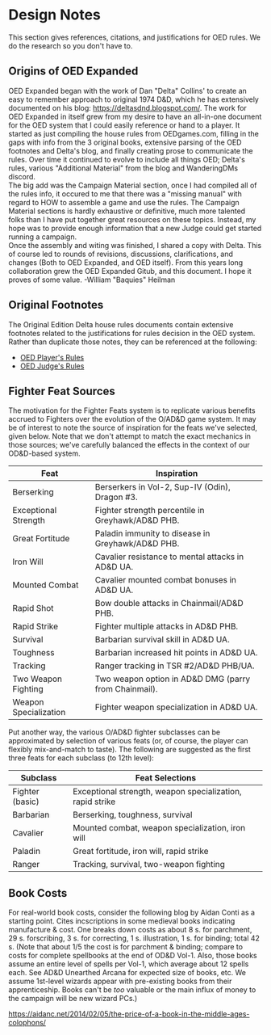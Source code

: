 # Design Notes

This section gives references, citations, and justifications for OED rules. We do the research so you don't have to.

## Origins of OED Expanded
OED Expanded began with the work of Dan "Delta" Collins' to create an easy to remember approach to original 1974 D&D, which he has extensively documented on his blog: https://deltasdnd.blogspot.com/.  The work for OED Expanded in itself grew from my desire to have an all-in-one document for the OED system that I could easily reference or hand to a player.  It started as just compiling the house rules from OEDgames.com, filling in the gaps with info from the 3 original books, extensive parsing of the OED footnotes and Delta's blog, and finally creating prose to communicate the rules.  Over time it continued to evolve to include all things OED; Delta's rules, various "Additional Material" from the blog and WanderingDMs discord.  
The big add was the Campaign Material section, once I had compiled all of the rules info, it occured to me that there was a "missing manual" with regard to HOW to assemble a game and use the rules.  The Campaign Material sections is hardly exhaustive or definitive, much more talented folks than I have put together great resources on these topics.  Instead, my hope was to provide enough information that a new Judge could get started running a campaign.  
Once the assembly and witing was finished, I shared a copy with Delta.  This of course led to rounds of revisions, discussions, clarifications, and changes (Both to OED Expanded, and OED itself).  From this years long collaboration grew the OED Expanded Gitub, and this document.  I hope it proves of some value.
-William "Baquies" Heilman

## Original Footnotes
The Original Edition Delta house rules documents contain extensive footnotes related to the justifications for rules decision in the OED system.  Rather than duplicate those notes, they can be referenced at the following:
- [OED Player's Rules](http://oedgames.com/OED-PlayersRules-1.0.7.pdf)
- [OED Judge's Rules](http://oedgames.com/OED-JudgesRules-1.0.7.pdf)

## Fighter Feat Sources

The motivation for the Fighter Feats system is to replicate various benefits accrued to Fighters over the evolution of the O/AD&D game system. It may be of interest to note the source of inspiration for the feats we've selected, given below. Note that we don't attempt to match the exact mechanics in those sources; we've carefully balanced the effects in the context of our OD&D-based system.

| Feat                  | Inspiration                                               |
|-----------------------|-----------------------------------------------------------|
| Berserking            | Berserkers in Vol-2, Sup-IV (Odin), Dragon #3.            |
| Exceptional Strength  | Fighter strength percentile in Greyhawk/AD&D PHB.         |
| Great Fortitude       | Paladin immunity to disease in Greyhawk/AD&D PHB.         |
| Iron Will             | Cavalier resistance to mental attacks in AD&D UA.         |
| Mounted Combat        | Cavalier mounted combat bonuses in AD&D UA.               |
| Rapid Shot            | Bow double attacks in Chainmail/AD&D PHB.                 |
| Rapid Strike          | Fighter multiple attacks in AD&D PHB.                     |
| Survival              | Barbarian survival skill in AD&D UA.                      |
| Toughness             | Barbarian increased hit points in AD&D UA.                |
| Tracking              | Ranger tracking in TSR #2/AD&D PHB/UA.                    |
| Two Weapon Fighting   | Two weapon option in AD&D DMG (parry from Chainmail).     |
| Weapon Specialization | Fighter weapon specialization in AD&D UA.                 |

Put another way, the various O/AD&D fighter subclasses can be approximated by selection of various feats (or, of course, the player can flexibly mix-and-match to taste). The following are suggested as the first three feats for each subclass (to 12th level):

| Subclass        | Feat Selections                                           |
|-----------------|-----------------------------------------------------------|
| Fighter (basic) | Exceptional strength, weapon specialization, rapid strike |
| Barbarian       | Berserking, toughness, survival                           |
| Cavalier        | Mounted combat, weapon specialization, iron will          |
| Paladin         | Great fortitude, iron will, rapid strike                  |
| Ranger          | Tracking, survival, two-weapon fighting                   |

## Book Costs

For real-world book costs, consider the following blog by Aidan Conti as a starting point. Cites incscriptions in some medieval books indicating manufacture & cost. One breaks down costs as about 8 s. for parchment, 29 s. forscribing, 3 s. for correcting, 1 s. illustration, 1 s. for binding; total 42 s. (Note that about 1/5 the cost is for parchment & binding; compare to costs for complete spellbooks at the end of OD&D Vol-1. Also, those books assume an entire level of spells per Vol-1, which average about 12 spells each. See AD&D Unearthed Arcana for expected size of books, etc. We assume 1st-level wizards appear with pre-existing books from their apprenticeship. Books can't be _too_ valuable or the main influx of money to the campaign will be new wizard PCs.)

https://aidanc.net/2014/02/05/the-price-of-a-book-in-the-middle-ages-colophons/


